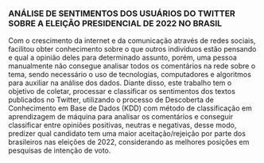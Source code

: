 ### ANÁLISE DE SENTIMENTOS DOS USUÁRIOS DO TWITTER SOBRE A ELEIÇÃO PRESIDENCIAL DE 2022 NO BRASIL


Com o crescimento da internet e da comunicação através de redes sociais, facilitou obter conhecimento sobre o que outros indivíduos estão pensando e qual a opinião deles para determinado assunto, porém, uma pessoa manualmente não consegue analisar todos os comentários na rede sobre o tema, sendo necessário o uso de tecnologias, computadores e algoritmos para auxiliar na análise dos dados. Diante disso, este trabalho tem o objetivo de coletar, processar e classificar os sentimentos dos textos publicados no Twitter, utilizando o processo de Descoberta de Conhecimento em Base de Dados (KDD) com método de classificação em aprendizagem de máquina para analisar os comentários e conseguir classificar entre opiniões positivas, neutras e negativas, desse modo, predizer qual candidato tem uma maior aceitação/rejeição por parte dos brasileiros nas eleições de 2022, considerando as melhores posições em pesquisas de intenção de voto.
